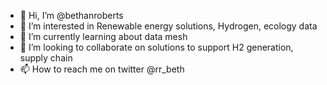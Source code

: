 - 👋 Hi, I’m @bethanroberts
- 👀 I’m interested in Renewable energy solutions, Hydrogen, ecology data
- 🌱 I’m currently learning about data mesh
- 💞️ I’m looking to collaborate on solutions to support H2 generation, supply chain
- 📫 How to reach me on twitter @rr_beth

<!---
bethanroberts/bethanroberts is a ✨ special ✨ repository because its `README.md` (this file) appears on your GitHub profile.
You can click the Preview link to take a look at your changes.
--->
